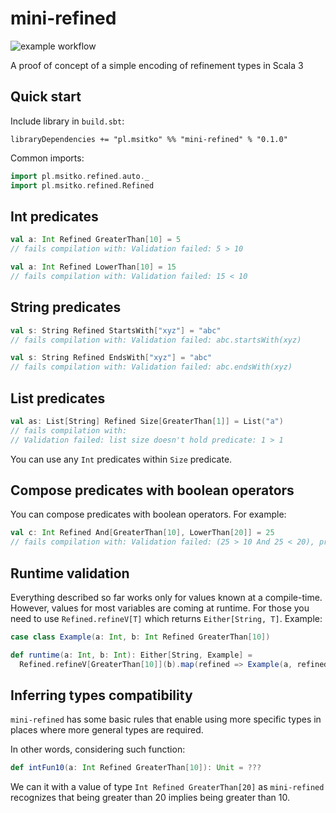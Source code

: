 # mini-refined

![example workflow](https://github.com/note/mini-refined/actions/workflows/ci.yml/badge.svg)

A proof of concept of a simple encoding of refinement types in Scala 3

## Quick start

Include library in `build.sbt`:

```
libraryDependencies += "pl.msitko" %% "mini-refined" % "0.1.0"
```

Common imports:

```scala
import pl.msitko.refined.auto._
import pl.msitko.refined.Refined
```

## Int predicates

```scala
val a: Int Refined GreaterThan[10] = 5
// fails compilation with: Validation failed: 5 > 10
```

```scala
val a: Int Refined LowerThan[10] = 15
// fails compilation with: Validation failed: 15 < 10
```

## String predicates

```scala
val s: String Refined StartsWith["xyz"] = "abc"
// fails compilation with: Validation failed: abc.startsWith(xyz)
```

```scala
val s: String Refined EndsWith["xyz"] = "abc"
// fails compilation with: Validation failed: abc.endsWith(xyz)
```

## List predicates

```scala
val as: List[String] Refined Size[GreaterThan[1]] = List("a")
// fails compilation with: 
// Validation failed: list size doesn't hold predicate: 1 > 1
```

You can use any `Int` predicates within `Size` predicate.

## Compose predicates with boolean operators

You can compose predicates with boolean operators. For example:

```scala
val c: Int Refined And[GreaterThan[10], LowerThan[20]] = 25
// fails compilation with: Validation failed: (25 > 10 And 25 < 20), predicate failed: 25 < 20
```

## Runtime validation

Everything described so far works only for values known at a compile-time. However, values for most variables are coming
at runtime. For those you need to use `Refined.refineV[T]` which returns `Either[String, T]`. Example:

```scala
case class Example(a: Int, b: Int Refined GreaterThan[10])

def runtime(a: Int, b: Int): Either[String, Example] =
  Refined.refineV[GreaterThan[10]](b).map(refined => Example(a, refined))
```

## Inferring types compatibility

`mini-refined` has some basic rules that enable using more specific types in places where more general types are required.

In other words, considering such function:

```scala
def intFun10(a: Int Refined GreaterThan[10]): Unit = ???
```

We can it with a value of type `Int Refined GreaterThan[20]` as `mini-refined` recognizes that being greater than 20 implies being greater than 10.

